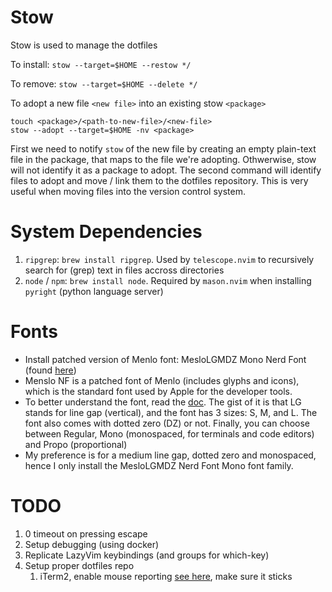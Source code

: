 # Stow
Stow is used to manage the dotfiles

To install:
```stow --target=$HOME --restow */```

To remove:
```stow --target=$HOME --delete */```

To adopt a new file `<new file>` into an existing stow `<package>`
```
touch <package>/<path-to-new-file>/<new-file>
stow --adopt --target=$HOME -nv <package>
```

First we need to notify `stow` of the new file by creating an empty plain-text file in the package, that maps to the file we're adopting. Othwerwise, stow will not identify it as a package to adopt. The second command will identify files to adopt and move / link them to the dotfiles repository. This is very useful when moving files into the version control system. 

# System Dependencies
1. `ripgrep`: `brew install ripgrep`. Used by `telescope.nvim` to recursively search for (grep) text in files accross directories
2. `node` / `npm`: `brew install node`. Required by `mason.nvim` when installing `pyright` (python language server)

# Fonts
- Install patched version of Menlo font: MesloLGMDZ Mono Nerd Font (found [here](https://github.com/ryanoasis/nerd-fonts/releases/download/v3.1.1/Meslo.zip))
- Menslo NF is a patched font of Menlo (includes glyphs and icons), which is the standard font used by Apple for the developer tools.
- To better understand the font, read the [doc](https://github.com/andreberg/Meslo-Font?tab=readme-ov-file). The gist of it is that LG stands for line gap (vertical), and the font has 3 sizes: S, M, and L. The font also comes with dotted zero (DZ) or not. Finally, you can choose between Regular, Mono (monospaced, for terminals and code editors) and Propo (proportional)
- My preference is for a medium line gap, dotted zero and monospaced, hence I only install the MesloLGMDZ Nerd Font Mono font family.

# TODO
1. 0 timeout on pressing escape
4. Setup debugging (using docker)
3. Replicate LazyVim keybindings (and groups for which-key)
3. Setup proper dotfiles repo
    1. iTerm2, enable mouse reporting [see here](https://jasonmurray.org/posts/2020/tmuxdebian/), make sure it sticks
